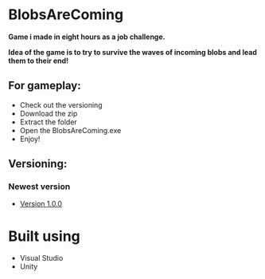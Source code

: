 # BlobsAreComing
 **Game i made in eight hours as a job challenge.**

**Idea of the game is to try to survive the waves of incoming blobs and lead them to their end!**

## For gameplay:
* Check out the versioning
* Download the zip
* Extract the folder
* Open the BlobsAreComing.exe
* Enjoy!

## Versioning:
### Newest version
* [Version 1.0.0](https://github.com/MMIK0/BlobsAreComing/releases/tag/v1.0.0)


# Built using
* Visual Studio
* Unity
